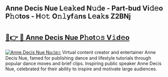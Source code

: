 ## Anne Decis Nue L𝚎a𝚔ed N𝚞𝚍e - Part-bud Vi𝚍𝚎o P𝚑𝚘tos - H𝚘𝚝 O𝚗𝚕yf𝚊ns L𝚎a𝚔s Z2BNj

# <h2><a href="http://kf8eje.oniu.top/?m=Anne+Decis+Nue">🔗👉 🔴 Anne Decis Nue P𝚑ot𝚘𝚜 V𝚒d𝚎o</a></h2>

[![Anne Decis Nue Nu𝚍e𝚜](https://i.imgur.com/0qMVB7G.gif)](http://kf8eje.oniu.top/?m=Anne+Decis+Nue)
Virtual content creator and entertainer Anne Decis Nue, famed for publishing dance and lifestyle tutorials through popular dance moves and brief clips. Inspiring public speaker Anne Decis Nue, celebrated for their ability to inspire and motivate large audiences.  
